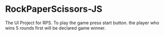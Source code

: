 # RockPaperScissors-JS
The UI Project for RPS.
To play the game press start button.
the player who wins 5 rounds first will be declared game winner.